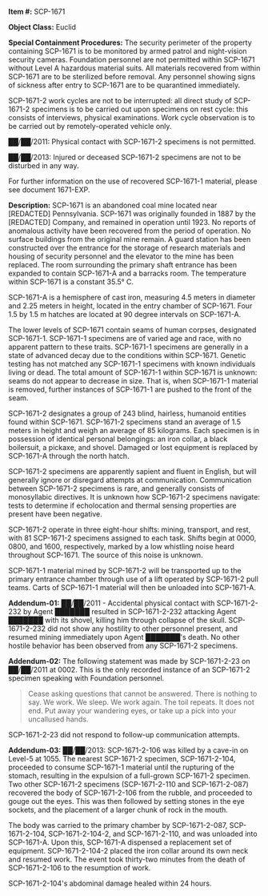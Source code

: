 **Item #:** SCP-1671

**Object Class:** Euclid

**Special Containment Procedures:** The security perimeter of the property containing SCP-1671 is to be monitored by armed patrol and night-vision security cameras. Foundation personnel are not permitted within SCP-1671 without Level A hazardous material suits. All materials recovered from within SCP-1671 are to be sterilized before removal. Any personnel showing signs of sickness after entry to SCP-1671 are to be quarantined immediately.

SCP-1671-2 work cycles are not to be interrupted: all direct study of SCP-1671-2 specimens is to be carried out upon specimens on rest cycle: this consists of interviews, physical examinations. Work cycle observation is to be carried out by remotely-operated vehicle only.

██/██/2011: Physical contact with SCP-1671-2 specimens is not permitted.

██/██/2013: Injured or deceased SCP-1671-2 specimens are not to be disturbed in any way.

For further information on the use of recovered SCP-1671-1 material, please see document 1671-EXP.

**Description:** SCP-1671 is an abandoned coal mine located near \[REDACTED\] Pennsylvania. SCP-1671 was originally founded in 1887 by the \[REDACTED\] Company, and remained in operation until 1923. No reports of anomalous activity have been recovered from the period of operation. No surface buildings from the original mine remain. A guard station has been constructed over the entrance for the storage of research materials and housing of security personnel and the elevator to the mine has been replaced. The room surrounding the primary shaft entrance has been expanded to contain SCP-1671-A and a barracks room. The temperature within SCP-1671 is a constant 35.5° C.

SCP-1671-A is a hemisphere of cast iron, measuring 4.5 meters in diameter and 2.25 meters in height, located in the entry chamber of SCP-1671. Four 1.5 by 1.5 m hatches are located at 90 degree intervals on SCP-1671-A.

The lower levels of SCP-1671 contain seams of human corpses, designated SCP-1671-1. SCP-1671-1 specimens are of varied age and race, with no apparent pattern to these traits. SCP-1671-1 specimens are generally in a state of advanced decay due to the conditions within SCP-1671. Genetic testing has not matched any SCP-1671-1 specimens with known individuals living or dead. The total amount of SCP-1671-1 within SCP-1671 is unknown: seams do not appear to decrease in size. That is, when SCP-1671-1 material is removed, further instances of SCP-1671-1 are pushed to the front of the seam.

SCP-1671-2 designates a group of 243 blind, hairless, humanoid entities found within SCP-1671. SCP-1671-2 specimens stand an average of 1.5 meters in height and weigh an average of 85 kilograms. Each specimen is in possession of identical personal belongings: an iron collar, a black boilersuit, a pickaxe, and shovel. Damaged or lost equipment is replaced by SCP-1671-A through the north hatch.

SCP-1671-2 specimens are apparently sapient and fluent in English, but will generally ignore or disregard attempts at communication. Communication between SCP-1671-2 specimens is rare, and generally consists of monosyllabic directives. It is unknown how SCP-1671-2 specimens navigate: tests to determine if echolocation and thermal sensing properties are present have been negative.

SCP-1671-2 operate in three eight-hour shifts: mining, transport, and rest, with 81 SCP-1671-2 specimens assigned to each task. Shifts begin at 0000, 0800, and 1600, respectively, marked by a low whistling noise heard throughout SCP-1671. The source of this noise is unknown.

SCP-1671-1 material mined by SCP-1671-2 will be transported up to the primary entrance chamber through use of a lift operated by SCP-1671-2 pull teams. Carts of SCP-1671-1 material will then be unloaded into SCP-1671-A.

**Addendum-01:** ██/██/2011 - Accidental physical contact with SCP-1671-2-232 by Agent ███████ resulted in SCP-1671-2-232 attacking Agent ███████ with its shovel, killing him through collapse of the skull. SCP-1671-2-232 did not show any hostility to other personnel present, and resumed mining immediately upon Agent ███████'s death. No other hostile behavior has been observed from any SCP-1671-2 specimens.

**Addendum-02:** The following statement was made by SCP-1671-2-23 on ██/██/2011 at 0002. This is the only recorded instance of an SCP-1671-2 specimen speaking with Foundation personnel.

> Cease asking questions that cannot be answered. There is nothing to say. We work. We sleep. We work again. The toil repeats. It does not end. Put away your wandering eyes, or take up a pick into your uncallused hands.

SCP-1671-2-23 did not respond to follow-up communication attempts.

**Addendum-03:** ██/██/2013: SCP-1671-2-106 was killed by a cave-in on Level-5 at 1055. The nearest SCP-1671-2 specimen, SCP-1671-2-104, proceeded to consume SCP-1671-1 material until the rupturing of the stomach, resulting in the expulsion of a full-grown SCP-1671-2 specimen. Two other SCP-1671-2 specimens (SCP-1671-2-110 and SCP-1671-2-087) recovered the body of SCP-1671-2-106 from the rubble, and proceeded to gouge out the eyes. This was then followed by setting stones in the eye sockets, and the placement of a larger chunk of rock in the mouth.

The body was carried to the primary chamber by SCP-1671-2-087, SCP-1671-2-104, SCP-1671-2-104-2, and SCP-1671-2-110, and was unloaded into SCP-1671-A. Upon this, SCP-1671-A dispensed a replacement set of equipment. SCP-1671-2-104-2 placed the iron collar around its own neck and resumed work. The event took thirty-two minutes from the death of SCP-1671-2-106 to the resumption of work.

SCP-1671-2-104's abdominal damage healed within 24 hours.